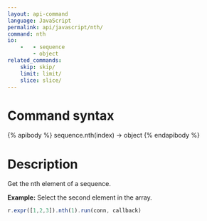 ```yaml
---
layout: api-command
language: JavaScript
permalink: api/javascript/nth/
command: nth
io:
    -   - sequence
        - object
related_commands:
    skip: skip/
    limit: limit/
    slice: slice/
---
```


# Command syntax #

{% apibody %}
sequence.nth(index) &rarr; object
{% endapibody %}

# Description #

Get the nth element of a sequence.

__Example:__ Select the second element in the array.

```js
r.expr([1,2,3]).nth(1).run(conn, callback)
```
